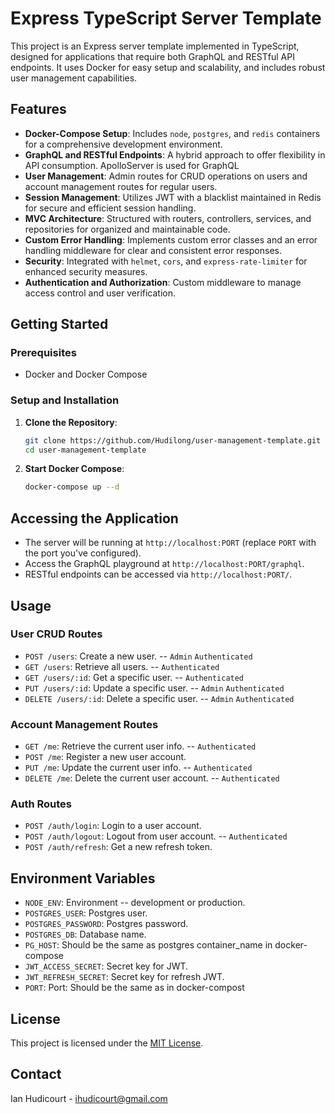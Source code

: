 # Express TypeScript Server Template

This project is an Express server template implemented in TypeScript, designed for applications that require both GraphQL and RESTful API endpoints. It uses Docker for easy setup and scalability, and includes robust user management capabilities.

## Features

- **Docker-Compose Setup**: Includes `node`, `postgres`, and `redis` containers for a comprehensive development environment.
- **GraphQL and RESTful Endpoints**: A hybrid approach to offer flexibility in API consumption. ApolloServer is used for GraphQL
- **User Management**: Admin routes for CRUD operations on users and account management routes for regular users.
- **Session Management**: Utilizes JWT with a blacklist maintained in Redis for secure and efficient session handling.
- **MVC Architecture**: Structured with routers, controllers, services, and repositories for organized and maintainable code.
- **Custom Error Handling**: Implements custom error classes and an error handling middleware for clear and consistent error responses.
- **Security**: Integrated with `helmet`, `cors`, and `express-rate-limiter` for enhanced security measures.
- **Authentication and Authorization**: Custom middleware to manage access control and user verification.

## Getting Started

### Prerequisites

- Docker and Docker Compose

### Setup and Installation

1. **Clone the Repository**:
   ```sh
   git clone https://github.com/Hudilong/user-management-template.git
   cd user-management-template
   ```
2. **Start Docker Compose**:
   ```sh
   docker-compose up --d
   ```
## Accessing the Application

- The server will be running at `http://localhost:PORT` (replace `PORT` with the port you've configured).
- Access the GraphQL playground at `http://localhost:PORT/graphql`.
- RESTful endpoints can be accessed via `http://localhost:PORT/`.

## Usage

### User CRUD Routes

- `POST /users`: Create a new user. -- `Admin` `Authenticated`
- `GET /users`: Retrieve all users. -- `Authenticated`
- `GET /users/:id`: Get a specific user. -- `Authenticated`
- `PUT /users/:id`: Update a specific user. -- `Admin` `Authenticated`
- `DELETE /users/:id`: Delete a specific user. -- `Admin` `Authenticated`

### Account Management Routes

- `GET /me`: Retrieve the current user info. -- `Authenticated`
- `POST /me`: Register a new user account.
- `PUT /me`: Update the current user info.  -- `Authenticated`
- `DELETE /me`: Delete the current user account. -- `Authenticated`


### Auth Routes

- `POST /auth/login`: Login to a user account.
- `POST /auth/logout`: Logout from user account. -- `Authenticated`
- `POST /auth/refresh`: Get a new refresh token.

## Environment Variables

- `NODE_ENV`: Environment -- development or production.
- `POSTGRES_USER`: Postgres user.
- `POSTGRES_PASSWORD`: Postgres password.
- `POSTGRES_DB`: Database name.
- `PG_HOST`: Should be the same as postgres container_name in docker-compose
- `JWT_ACCESS_SECRET`: Secret key for JWT.
- `JWT_REFRESH_SECRET`: Secret key for refresh JWT.
- `PORT`: Port: Should be the same as in docker-compost

## License

This project is licensed under the [MIT License](LICENSE).

## Contact

Ian Hudicourt - [ihudicourt@gmail.com](mailto:ihudicourt@gmail.com)
